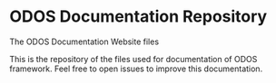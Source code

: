 # ODOS Documentation Repository

The ODOS Documentation Website files

This is the repository of the files used for documentation of ODOS framework. Feel free to open issues to improve this documentation.
